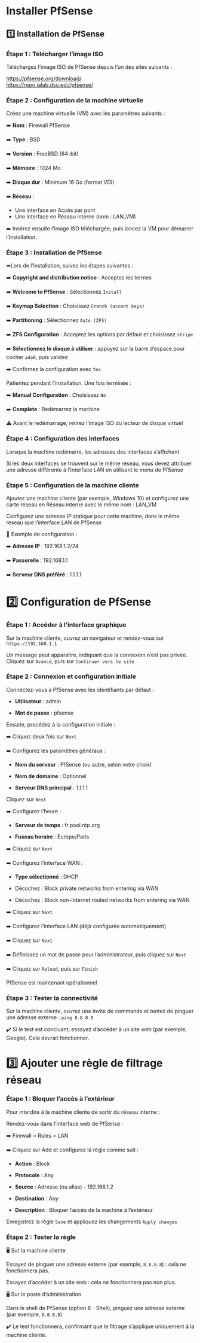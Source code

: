 # Installer PfSense  
  
## :one: Installation de PfSense  
  
### Étape 1 : Télécharger l’image ISO  

Téléchargez l’image ISO de PfSense depuis l’un des sites suivants :  
  
https://pfsense.org/download/  
https://repo.ialab.dsu.edu/pfsense/  
  
### Étape 2 : Configuration de la machine virtuelle  
  
Créez une machine virtuelle (VM) avec les paramètres suivants :  
  
➡️ **Nom** : Firewall PfSense  
  
➡️ **Type** : BSD  
  
➡️ **Version** : FreeBSD (64-bit)  
  
➡️ **Mémoire** : 1024 Mo  
  
➡️ **Disque dur** : Minimum 16 Go (format VDI)  
  
➡️ **Réseau** :  
- Une interface en Accès par pont  
- Une interface en Réseau interne (nom : LAN_VM)  
  
➡️ Insérez ensuite l’image ISO téléchargée, puis lancez la VM pour démarrer l’installation.  

### Étape 3 : Installation de PfSense  
  
➡Lors de l’installation, suivez les étapes suivantes :  
  
➡️ **Copyright and distribution notice** : Acceptez les termes  

➡️ **Welcome to PfSense** : Sélectionnez `Install`  
  
➡️ **Keymap Selection** : Choisissez `French (accent keys)`   
  
➡️ **Partitioning** : Sélectionnez `Auto (ZFS)`    
  
➡️ **ZFS Configuration** : Acceptez les options par défaut et choisissez `stripe`  
  
➡️ **Sélectionnez le disque à utiliser** : appuyez sur la barre d’espace pour cocher `ada0`, puis validez  
  
➡️ Confirmez la configuration avec `Yes`  
  
Patientez pendant l’installation. Une fois terminée :  
  
➡️ **Manual Configuration** : Choisissez `No`  
  
➡️ **Complete** : Redémarrez la machine  
  
⚠️ Avant le redémarrage, retirez l’image ISO du lecteur de disque virtuel  
  
### Étape 4 : Configuration des interfaces  
  
Lorsque la machine redémarre, les adresses des interfaces s’affichent  
  
Si les deux interfaces se trouvent sur le même réseau, vous devez attribuer une adresse différente à l’interface LAN en utilisant le menu de PfSense
 
### Étape 5 : Configuration de la machine cliente  
  
Ajoutez une machine cliente (par exemple, Windows 10) et configurez une carte réseau en Réseau interne avec le même nom : LAN_VM  
  
Configurez une adresse IP statique pour cette machine, dans le même réseau que l’interface LAN de PfSense  
  
🧰 Exemple de configuration :  
  
➡️ **Adresse IP** : 192.168.1.2/24  
  
➡️ **Passerelle** : 192.168.1.1  
  
➡️ **Serveur DNS préféré** : 1.1.1.1  
  
# 2️⃣ Configuration de PfSense  
  
### Étape 1 : Accéder à l’interface graphique  
  
Sur la machine cliente, ouvrez un navigateur et rendez-vous sur `https://192.168.1.1`  
  
Un message peut apparaître, indiquant que la connexion n’est pas privée. Cliquez sur `Avancé`, puis sur `Continuer vers le site`  
  
### Étape 2 : Connexion et configuration initiale  
  
Connectez-vous à PfSense avec les identifiants par défaut :  
  
- **Utilisateur** : admin  
  
- **Mot de passe** : pfsense  
  
Ensuite, procédez à la configuration initiale :  
  
➡️ Cliquez deux fois sur `Next`  
   
➡️ Configurez les paramètres généraux :  
  
- **Nom du serveur** : PfSense (ou autre, selon votre choix)  
  
- **Nom de domaine** : Optionnel  
  
- **Serveur DNS principal** : 1.1.1.1  
  
Cliquez sur `Next`  
  
➡️ Configurez l’heure :  
  
- **Serveur de temps** : fr.pool.ntp.org  
  
- **Fuseau horaire** : Europe/Paris  
  
➡️ Cliquez sur `Next`  
  
➡️ Configurez l’interface WAN :  
  
- **Type sélectionné** : DHCP  
  
- Décochez : Block private networks from entering via WAN  
  
- Décochez : Block non-Internet routed networks from entering via WAN  
  
➡️ Cliquez sur `Next`   
  
➡️ Configurez l’interface LAN (déjà configurée automatiquement)  
  
➡️ Cliquez sur `Next`    
  
➡️ Définissez un mot de passe pour l’administrateur, puis cliquez sur `Next`    
  
➡️ Cliquez sur `Reload`, puis sur `Finish`  
  
PfSense est maintenant opérationnel  
  
### Étape 3 : Tester la connectivité  
  
Sur la machine cliente, ouvrez une invite de commande et tentez de pinguer une adresse externe : `ping 8.8.8.8`  
  
✔️ Si le test est concluant, essayez d’accéder à un site web (par exemple, Google). Cela devrait fonctionner.  
  
# 3️⃣ Ajouter une règle de filtrage réseau  
  
### Étape 1 : Bloquer l’accès à l’extérieur  
  
Pour interdire à la machine cliente de sortir du réseau interne :  
  
Rendez-vous dans l’interface web de PfSense :  
  
➡️ Firewall > Rules > LAN  
  
➡️ Cliquez sur Add et configurez la règle comme suit :  
  
- **Action** : Block  
  
- **Protocole** : Any  
  
- **Source** : Adresse (ou alias) - 192.168.1.2  
  
- **Destination** : Any  
  
- **Description** : Bloquer l’accès de la machine à l’extérieur  
  
Enregistrez la règle `Save` et appliquez les changements `Apply changes`  
  
### Étape 2 : Tester la règle  
  
🖥️ Sur la machine cliente  
  
Essayez de pinguer une adresse externe (par exemple, `8.8.8.8`) : cela ne fonctionnera pas.  
  
Essayez d’accéder à un site web : cela ne fonctionnera pas non plus.  
  
🖥️ Sur le poste d’administration  
  
Dans le shell de PfSense (option 8 - Shell), pinguez une adresse externe (par exemple, `8.8.8.8`)  
  
✔️ Le test fonctionnera, confirmant que le filtrage s’applique uniquement à la machine cliente.
